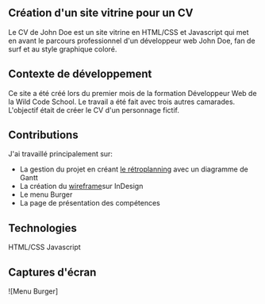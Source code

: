 Création d'un site vitrine pour un CV
----------------------------------------

Le CV de John Doe est un site vitrine en HTML/CSS et Javascript qui met en avant le parcours professionnel d'un développeur web John Doe, fan de surf et au style graphique coloré. 

Contexte de développement
--------------------------------------

Ce site a été créé lors du premier mois de la formation Développeur Web de la Wild Code School. Le travail a été fait avec trois autres camarades. L'objectif était de créer le CV d'un personnage fictif.

Contributions
--------------------------------------
J'ai travaillé principalement sur:

* La gestion du projet en créant [le rétroplanning](https://docs.google.com/spreadsheets/d/1gv1YaWfi_jvm7euFOJNlzI2g8qA3fNnyZz18f2Bf6Vg/edit?usp=sharing) avec un diagramme de Gantt
* La création du [wireframe](https://drive.google.com/file/d/1uzKqHaom3o4P_vGXoqMsp7InGiOWZwEG/view?usp=sharing)sur InDesign
* Le menu Burger
* La page de présentation des compétences

Technologies
--------------------------------------
HTML/CSS
Javascript

Captures d'écran
----------------------------------
![Menu Burger]
